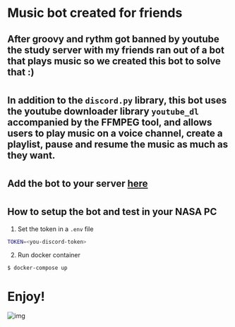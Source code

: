 # Music bot created for friends
## After groovy and rythm got banned by youtube the study server with my friends ran out of a bot that plays music so we created this bot to solve that :)

#

## In addition to the `discord.py` library, this bot uses the youtube downloader library `youtube_dl` accompanied by the FFMPEG tool, and allows users to play music on a voice channel, create a playlist, pause and resume the music as much as they want.

#
## Add the bot to your server [here](https://discord.com/api/oauth2/authorize?client_id=888305709639405579&permissions=0&scope=bot)

#

## How to setup the bot and test in your NASA PC
1. Set the token in a `.env` file

```bash
TOKEN=<you-discord-token>
```

2. Run docker container

```bash
$ docker-compose up
```

# Enjoy!
![img](https://raw.githubusercontent.com/gist/gnomenapper/f007354defa3c202b86e2cf36087e03d/raw/3a7818e87f284d26a937f3698730c946ba01a1d7/dance.gif)